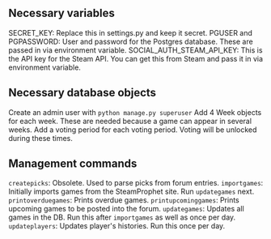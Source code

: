 ## Necessary variables

SECRET_KEY: Replace this in settings.py and keep it secret.
PGUSER and PGPASSWORD: User and password for the Postgres database. These are passed in via environment variable.
SOCIAL_AUTH_STEAM_API_KEY: This is the API key for the Steam API. You can get this from Steam and pass it in
via environment variable.

## Necessary database objects

Create an admin user with `python manage.py superuser`
Add 4 Week objects for each week. These are needed because a game can appear in several weeks.
Add a voting period for each voting period. Voting will be unlocked during these times.

## Management commands

`createpicks`: Obsolete. Used to parse picks from forum entries.
`importgames`: Initially imports games from the SteamProphet site. Run `updategames` next.
`printoverduegames`: Prints overdue games.
`printupcominggames`: Prints upcoming games to be posted into the forum.
`updategames`: Updates all games in the DB. Run this after `importgames` as well as once per day.
`updateplayers`: Updates player's histories. Run this once per day.
